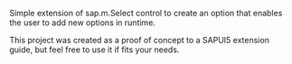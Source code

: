 Simple extension of sap.m.Select control to create an option that enables the user to add new options in runtime.

This project was created as a proof of concept to a SAPUI5 extension guide, but feel free to use it if fits your needs.
